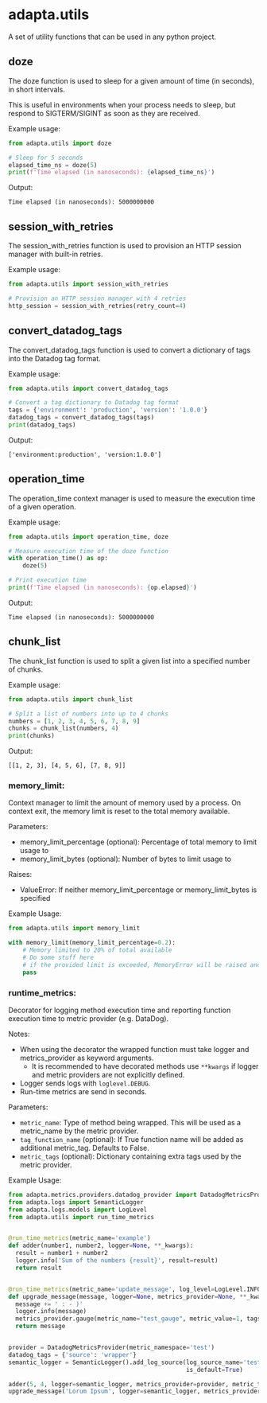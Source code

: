 # adapta.utils
A set of utility functions that can be used in any python project.

## doze
The doze function is used to sleep for a given amount of time  (in seconds), in short intervals.

This is useful in environments when your process needs to sleep, but respond to SIGTERM/SIGINT as soon as they are received.

Example usage:
```python
from adapta.utils import doze

# Sleep for 5 seconds
elapsed_time_ns = doze(5)
print(f'Time elapsed (in nanoseconds): {elapsed_time_ns}')
```

Output:
```
Time elapsed (in nanoseconds): 5000000000
```

## session_with_retries
The session_with_retries function is used to provision an HTTP session manager with built-in retries.

Example usage:
```python
from adapta.utils import session_with_retries

# Provision an HTTP session manager with 4 retries
http_session = session_with_retries(retry_count=4)
```

## convert_datadog_tags
The convert_datadog_tags function is used to convert a dictionary of tags into the Datadog tag format.

Example usage:
```python
from adapta.utils import convert_datadog_tags

# Convert a tag dictionary to Datadog tag format
tags = {'environment': 'production', 'version': '1.0.0'}
datadog_tags = convert_datadog_tags(tags)
print(datadog_tags)
```

Output:
```
['environment:production', 'version:1.0.0']
```

## operation_time
The operation_time context manager is used to measure the execution time of a given operation.

Example usage:
```python
from adapta.utils import operation_time, doze

# Measure execution time of the doze function
with operation_time() as op:
    doze(5)

# Print execution time
print(f'Time elapsed (in nanoseconds): {op.elapsed}')
```

Output:
```
Time elapsed (in nanoseconds): 5000000000
```

## chunk_list
The chunk_list function is used to split a given list into a specified number of chunks.

Example usage:
```python
from adapta.utils import chunk_list

# Split a list of numbers into up to 4 chunks
numbers = [1, 2, 3, 4, 5, 6, 7, 8, 9]
chunks = chunk_list(numbers, 4)
print(chunks)
```

Output:
```
[[1, 2, 3], [4, 5, 6], [7, 8, 9]]
```

### memory_limit:

Context manager to limit the amount of memory used by a process. On context exit, the memory limit is reset to the total memory available.

Parameters:
* memory_limit_percentage (optional): Percentage of total memory to limit usage to
* memory_limit_bytes (optional): Number of bytes to limit usage to

Raises:
* ValueError: If neither memory_limit_percentage or memory_limit_bytes is specified

Example Usage:
```python
from adapta.utils import memory_limit

with memory_limit(memory_limit_percentage=0.2):
    # Memory limited to 20% of total available
    # Do some stuff here
    # if the provided limit is exceeded, MemoryError will be raised and can be caught by client code
    pass
```

### runtime_metrics:

Decorator for logging method execution time and reporting function execution time to metric provider (e.g. DataDog).  

Notes:
* When using the decorator the wrapped function must take logger and metrics_provider as keyword arguments.
  * It is recommended to have decorated methods use `**kwargs` if logger and metric providers are not explicitly defined.
* Logger sends logs with `loglevel.DEBUG`.
* Run-time metrics are send in seconds. 

Parameters:
* `metric_name`: Type of method being wrapped. This will be used as a metric_name by the metric provider.
* `tag_function_name` (optional): If True function name will be added as additional metric_tag. Defaults to False.
* `metric_tags` (optional): Dictionary containing extra tags used by the metric provider.

Example Usage:

```python
from adapta.metrics.providers.datadog_provider import DatadogMetricsProvider
from adapta.logs import SemanticLogger
from adapta.logs.models import LogLevel
from adapta.utils import run_time_metrics


@run_time_metrics(metric_name='example')
def adder(number1, number2, logger=None, **_kwargs):
  result = number1 + number2
  logger.info('Sum of the numbers {result}', result=result)
  return result


@run_time_metrics(metric_name='update_message', log_level=LogLevel.INFO)
def upgrade_message(message, logger=None, metrics_provider=None, **_kwargs):
  message += ' : - )'
  logger.info(message)
  metrics_provider.gauge(metric_name="test_gauge", metric_value=1, tags={'env': 'test'})
  return message


provider = DatadogMetricsProvider(metric_namespace='test')
datadog_tags = {'source': 'wrapper'}
semantic_logger = SemanticLogger().add_log_source(log_source_name='test_logger_1', min_log_level=LogLevel.DEBUG,
                                                  is_default=True)

adder(5, 4, logger=semantic_logger, metrics_provider=provider, metric_tags=datadog_tags)
upgrade_message('Lorum Ipsum', logger=semantic_logger, metrics_provider=provider, metric_tags=datadog_tags)
```
